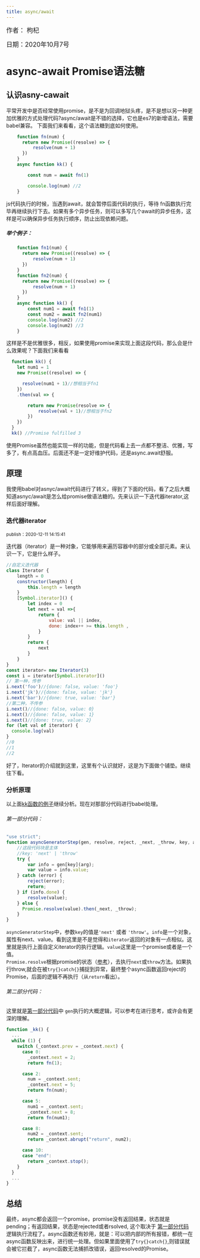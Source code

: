 ```yaml
---
title: async/await
---
```


<big>作者： 枸杞</big>

<big>日期：2020年10月7号</big>

# async-await Promise语法糖

## 认识asny-cawait

平常开发中是否经常使用promise，是不是为回调地狱头疼，是不是想以另一种更加优雅的方式处理代码?async/await是不错的选择，它也是es7的新增语法，需要babel兼容。
下面我们来看看，这个语法糖到底如何使用。
```javascript
    function fn(num) {
      return new Promise((resolve) => {
          resolve(num + 1)
      })
    }
    async function kk() {

        const num = await fn(1)

        console.log(num) //2
    }
```
js代码执行的时候，当遇到await，就会暂停后面代码的执行，等待 fn函数执行完毕再继续执行下去。如果有多个异步任务，则可以多写几个await的异步任务，这样是可以确保异步任务执行顺序，防止出现依赖问题。
##### 举个例子：
```javascript
    function fn1(num) {
      return new Promise((resolve) => {
          resolve(num + 1)
      })
    }
    function fn2(num) {
      return new Promise((resolve) => {
          resolve(num + 1)
      })
    }
    async function kk() {
        const num1 = await fn1(1)
        const num2 = await fn2(num1)
        console.log(num2) //2
        console.log(num2) //3
    }
```
这样是不是优雅很多，相反，如果使用promise来实现上面这段代码，那么会是什么效果呢？下面我们来看看
```javascript
  function kk() {
    let num1 = 1
    new Promise((resolve) => {

      resolve(num1 + 1)//想相当于fn1
    })
    .then(val => {

        return new Promise(resolve => {
            resolve(val + 1)//想相当于fn2
        })
    })
  }
  kk() //Promise fulfilled 3

```

使用Promise虽然也能实现一样的功能，但是代码看上去一点都不整洁、优雅，写多了，有点高血压。后面还不是一定好维护代码，还是async.await舒服。

## 原理

我使用babel对asnyc/await代码进行了转义，得到了下面的代码，看了之后大概知道asnyc/await是怎么给promise做语法糖的。先来认识一下迭代器iterator,这样后面好理解。

### 迭代器iterator

<small>publish：2020-12-11 14:15:41</small>

迭代器（iterator）是一种对象，它能够用来遍历容器中的部分或全部元素。来认识一下，它是什么样子。
```js
//自定义迭代器
class Iterator {
    length = 0
    constructor(length) {
        this.length = length
    }
    [Symbol.iterator]() {
        let index = 0
        let next = val =>{
            return {
                value: val || index,
                done: index++ >= this.length ,
            }
        }
        return {
            next
        }
    }
}
const iterator= new Iterator(3)
const i = iterator[Symbol.iterator]()
// 第一种，传参
i.next('foo')//{done: false, value: 'foo'}
i.next('jk')//{done: false, value: 'jk'}
i.next('bar')//{done: true, value: 'bar'}
//第二种，不传参
i.next()//{done: false, value: 0}
i.next()//{done: false, value: 1}
i.next()//{done: true, value: 2}
for (let val of iterator) {
  console.log(val)
}
//0
//1
//2
```
好了，Iterator的介绍就到这里，这里有个认识就好，这是为下面做个铺垫。继续往下看。

### 分析原理

以上面<a href="/sidebar/javascript/async-await.html#%E4%B8%BE%E4%B8%AA%E4%BE%8B%E5%AD%90%EF%BC%9A">kk函数的例子</a>继续分析。现在对那部分代码进行babel处理。
###### 第一部分代码：
```javascript
"use strict";
function asyncGeneratorStep(gen, resolve, reject, _next, _throw, key, arg) { 
    //这段代码块是主体
    //key: 'next' | 'throw'
    try {
        var info = gen[key](arg); 
        var value = info.value; 
    } catch (error) { 
        reject(error); 
        return; 
    } if (info.done) { 
        resolve(value); 
    } else { 
      Promise.resolve(value).then(_next, _throw); 
    } 
}
```
<code>asyncGeneratorStep</code>中，参数<code>key</code>的值是<code>'next'</code> 或者 <code>'throw'</code>。<code>info</code>是一个对象，属性有next、value。看到这里是不是觉得和<code>iterator</code>返回的对象有一点相似。这里就是执行上面自定义iterator的执行逻辑。<code>value</code>这里是一个promise或者是一个值。<code> Promise.resolve</code>根据promise的状态（<a href="/nav/web/javascript/promise/#promise-resolve">参考</a>），去执行<code>next</code>或<code>throw</code>方法。如果执行throw,就会在被<code>try{}catch{}</code>捕捉到异常，最终整个async函数返回reject的Promise，后面的逻辑不再执行（从<code>return</code>看出）。

###### 第二部分代码：
这里就是<a href="/sidebar/javascript/async-await.html#第一部分代码：">第一部分代码</a>中 <code>gen</code>执行的大概逻辑，可以参考在进行思考，或许会有更深的理解。
```js
function _kk() {
  ...
  while (1) {
    switch (_context.prev = _context.next) {
      case 0:
        _context.next = 2;
        return fn(1);

      case 2:
        num = _context.sent;
        _context.next = 5;
        return fn(num);

      case 5:
        num1 = _context.sent;
        _context.next = 8;
        return fn(num1);

      case 8:
        num2 = _context.sent;
        return _context.abrupt("return", num2);

      case 10:
      case "end":
        return _context.stop();
    }
  }
  ...
}
```
## 总结
最终，async都会返回一个promise，promise没有返回结果，状态就是pending；有返回结果，状态是rejected或者rsolved, 这个取决于 <a href="/sidebar/javascript/async-await.html#第一部分代码：">第一部分代码</a> 逻辑执行流程了。async函数还有妙用，就是：可以把内部的所有报错，都统一在async函数反映出来，进行统一处理。但如果里面使用了<code>try{}catch{}</code>,则错误就会被它拦截了，async函数无法捕抓改错误，返回resolved的Promise。










  
